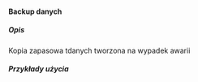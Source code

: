 #### Backup danych

##### Opis

Kopia zapasowa tdanych tworzona na wypadek awarii

##### Przykłady użycia


